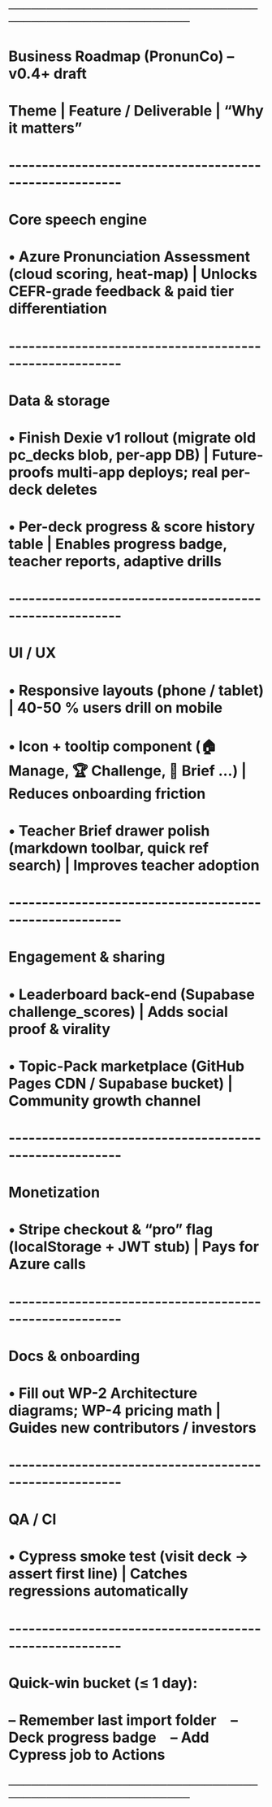 ## ─────────────────────────────────────────────────────────
#  Business Roadmap (PronunCo) – v0.4+ draft
#
#  Theme | Feature / Deliverable | “Why it matters”
#  -------------------------------------------------------
#  Core speech engine
#  • Azure Pronunciation Assessment (cloud scoring, heat-map) | Unlocks CEFR-grade feedback & paid tier differentiation
#  -------------------------------------------------------
#  Data & storage
#  • Finish Dexie v1 rollout (migrate old pc_decks blob, per-app DB) | Future-proofs multi-app deploys; real per-deck deletes
#  • Per-deck progress & score history table | Enables progress badge, teacher reports, adaptive drills
#  -------------------------------------------------------
#  UI / UX
#  • Responsive layouts (phone / tablet) | 40-50 % users drill on mobile
#  • Icon + tooltip component (🏠 Manage, 🏆 Challenge, 📖 Brief …) | Reduces onboarding friction
#  • Teacher Brief drawer polish (markdown toolbar, quick ref search) | Improves teacher adoption
#  -------------------------------------------------------
#  Engagement & sharing
#  • Leaderboard back-end (Supabase challenge_scores) | Adds social proof & virality
#  • Topic-Pack marketplace (GitHub Pages CDN / Supabase bucket) | Community growth channel
#  -------------------------------------------------------
#  Monetization
#  • Stripe checkout & “pro” flag (localStorage + JWT stub) | Pays for Azure calls
#  -------------------------------------------------------
#  Docs & onboarding
#  • Fill out WP-2 Architecture diagrams; WP-4 pricing math | Guides new contributors / investors
#  -------------------------------------------------------
#  QA / CI
#  • Cypress smoke test (visit deck → assert first line) | Catches regressions automatically
#  -------------------------------------------------------
#
#  Quick-win bucket (≤ 1 day):
#  – Remember last import folder – Deck progress badge – Add Cypress job to Actions
## ─────────────────────────────────────────────────────────

